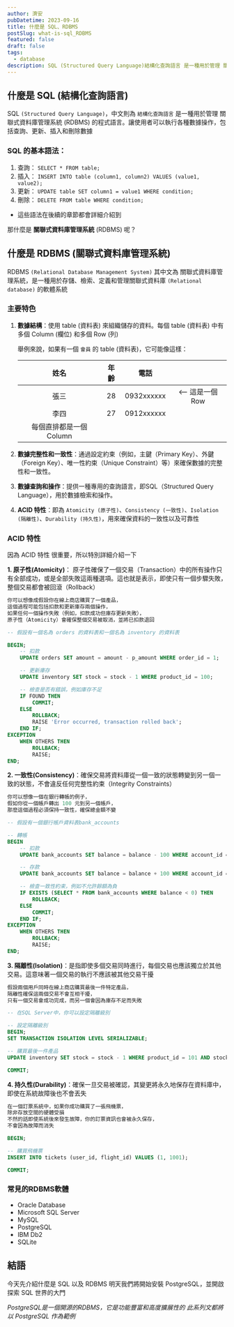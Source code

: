 ```yaml
---
author: 濟安
pubDatetime: 2023-09-16
title: 什麼是 SQL、RDBMS
postSlug: what-is-sql_RDBMS
featured: false
draft: false
tags:
  - database
description: SQL (Structured Query Language)結構化查詢語言 是一種用於管理 關聯式資料庫管理系統 (RDBMS) 的程式語言
---
```



## 什麼是 SQL (結構化查詢語言)


SQL `(Structured Query Language)`，中文則為 `結構化查詢語言` 是一種用於管理 關聯式資料庫管理系統 (RDBMS) 的程式語言。讓使用者可以執行各種數據操作，包括查詢、更新、插入和刪除數據


### SQL 的基本語法：

1. 查詢： `SELECT * FROM table;`
2. 插入： `INSERT INTO table (column1, column2) VALUES (value1, value2);`
3. 更新： `UPDATE table SET column1 = value1 WHERE condition;`
3. 刪除： `DELETE FROM table WHERE condition;`

* 這些語法在後續的章節都會詳細介紹到

那什麼是 **關聯式資料庫管理系統** (RDBMS) 呢？

## 什麼是 RDBMS (關聯式資料庫管理系統)

RDBMS `(Relational Database Management System)` 其中文為 關聯式資料庫管理系統，是一種用於存儲、檢索、定義和管理關聯式資料庫 `(Relational database)` 的軟體系統

### 主要特色

1. **數據結構**：使用 table (資料表) 來組織儲存的資料。每個 table (資料表) 中有多個 Column (欄位) 和多個 Row (列)

    舉例來說，如果有一個 `會員` 的 table (資料表)，它可能像這樣：

    
    
    |          姓名           | 年齡 |    電話    |                  |
    |:-----------------------:|:----:|:----------:|:----------------:|
    |          張三           |  28  | 0932xxxxxx | <-- 這是一個 Row |
    |          李四           |  27  | 0912xxxxxx |                  |
    | 每個直排都是一個 Column |      |            |                  |
    



2. **數據完整性和一致性**：通過設定約束（例如，主鍵（Primary Key）、外鍵（Foreign Key）、唯一性約束（Unique Constraint）等）來確保數據的完整性和一致性。

3. **數據查詢和操作**：提供一種專用的查詢語言，即SQL（Structured Query Language），用於數據檢索和操作。

4. **ACID 特性**：即為 `Atomicity (原子性)`、`Consistency (一致性)`、`Isolation (隔離性)`、`Durability (持久性)`，用來確保資料的一致性以及可靠性




### ACID 特性
因為 ACID 特性 很重要，所以特別詳細介紹一下

**1. 原子性(Atomicity)**： 原子性確保了一個交易（Transaction）中的所有操作只有全部成功，或是全部失敗這兩種選項。這也就是表示，即使只有一個步驟失敗，整個交易都會被回滾（Rollback）


```js
你可以想像成假設你在線上商店購買了一個產品，
這個過程可能包括扣款和更新庫存兩個操作，
如果任何一個操作失敗（例如，扣款成功但庫存更新失敗），
原子性（Atomicity）會確保整個交易被取消，並將已扣款退回
```

```sql
-- 假設有一個名為 orders 的資料表和一個名為 inventory 的資料表

BEGIN;
    -- 扣款
    UPDATE orders SET amount = amount - p_amount WHERE order_id = 1;

    -- 更新庫存
    UPDATE inventory SET stock = stock - 1 WHERE product_id = 100;

    -- 檢查是否有錯誤，例如庫存不足
    IF FOUND THEN
        COMMIT;
    ELSE
        ROLLBACK;
        RAISE 'Error occurred, transaction rolled back';
    END IF;
EXCEPTION
    WHEN OTHERS THEN
        ROLLBACK;
        RAISE;
END;

```
   

**2. 一致性(Consistency)**：確保交易將資料庫從一個一致的狀態轉變到另一個一致的狀態，不會違反任何完整性約束（Integrity Constraints）

```js
你可以想像一個在銀行轉帳的例子，
假如你從一個帳戶轉出 100 元到另一個帳戶，
那麼這個過程必須保持一致性，確保總金額不變
```

```sql
-- 假設有一個銀行帳戶資料表bank_accounts

-- 轉帳
BEGIN
    -- 扣款
    UPDATE bank_accounts SET balance = balance - 100 WHERE account_id = 99;

    -- 存款
    UPDATE bank_accounts SET balance = balance + 100 WHERE account_id = 100;

    -- 檢查一致性約束，例如不允許餘額為負
    IF EXISTS (SELECT * FROM bank_accounts WHERE balance < 0) THEN
        ROLLBACK;
    ELSE
        COMMIT;
    END IF;
EXCEPTION
    WHEN OTHERS THEN
        ROLLBACK;
        RAISE;
END;
```

**3. 隔離性(Isolation)**：是指即使多個交易同時進行，每個交易也應該獨立於其他交易。這意味著一個交易的執行不應該被其他交易干擾

```js
假設兩個用戶同時在線上商店購買最後一件特定產品，
隔離性確保這兩個交易不會互相干擾，
只有一個交易會成功完成，而另一個會因為庫存不足而失敗
```

```sql
-- 在SQL Server中，你可以設定隔離級別

-- 設定隔離級別
BEGIN;
SET TRANSACTION ISOLATION LEVEL SERIALIZABLE;

-- 購買最後一件產品
UPDATE inventory SET stock = stock - 1 WHERE product_id = 101 AND stock > 0;

COMMIT;

```

**4. 持久性(Durability)**：確保一旦交易被確認，其變更將永久地保存在資料庫中，即使在系統故障後也不會丟失


```js
在一個訂票系統中，如果你成功購買了一張飛機票，
除非存放空間的硬體受損
不然的話即使系統後來發生故障，你的訂票資訊也會被永久保存，
不會因為故障而消失
```

```sql
BEGIN;

-- 購買飛機票
INSERT INTO tickets (user_id, flight_id) VALUES (1, 1001);

COMMIT;
```


### 常見的RDBMS軟體

* Oracle Database
* Microsoft SQL Server
* MySQL
* PostgreSQL
* IBM Db2
* SQLite


## 結語


今天先介紹什麼是 SQL 以及 RDBMS
明天我們將開始安裝 PostgreSQL，並開啟探索 SQL 世界的大門

*PostgreSQL是一個開源的RDBMS，它是功能豐富和高度擴展性的*
*此系列文都將以 PostgreSQL 作為範例*